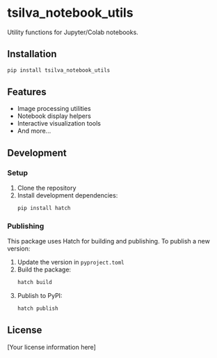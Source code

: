 # tsilva_notebook_utils

Utility functions for Jupyter/Colab notebooks.

## Installation

```bash
pip install tsilva_notebook_utils
```

## Features

- Image processing utilities
- Notebook display helpers
- Interactive visualization tools
- And more...

## Development

### Setup

1. Clone the repository
2. Install development dependencies:
   ```bash
   pip install hatch
   ```

### Publishing

This package uses Hatch for building and publishing. To publish a new version:

1. Update the version in `pyproject.toml`
2. Build the package:
   ```bash
   hatch build
   ```
3. Publish to PyPI:
   ```bash
   hatch publish
   ```

## License

[Your license information here]